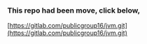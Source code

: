 ### This repo had been move, click below,

[https://gitlab.com/publicgroup16/jvm.git](https://gitlab.com/publicgroup16/jvm.git)
